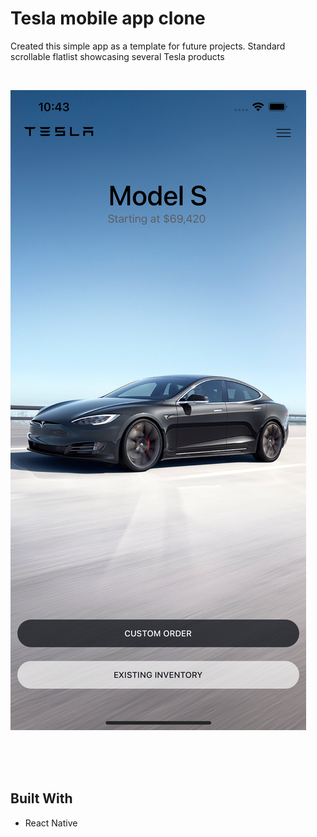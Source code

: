 # Tesla mobile app clone 

Created this simple app as a template for future projects. Standard scrollable flatlist showcasing several Tesla products


<br/>

<img src="https://github.com/carlhtech/carlhtech/blob/main/Images/React_native_images/TeslaScreenshot.png" width=""/>&nbsp;&nbsp;




<br/>



<br/>




<br/>


## Built With

* React Native

